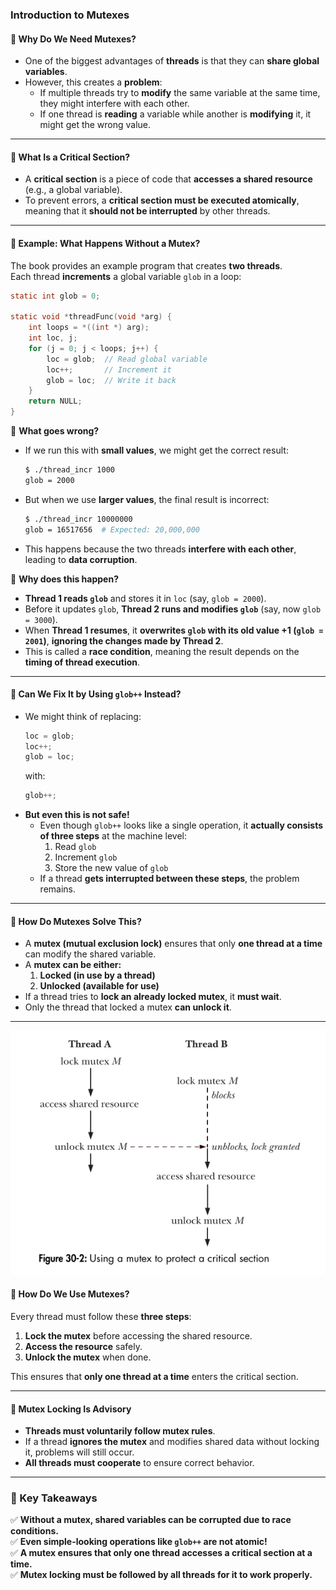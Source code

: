 ### **Introduction to Mutexes**  

#### **🔹 Why Do We Need Mutexes?**  
- One of the biggest advantages of **threads** is that they can **share global variables**.  
- However, this creates a **problem**:  
  - If multiple threads try to **modify** the same variable at the same time, they might interfere with each other.  
  - If one thread is **reading** a variable while another is **modifying** it, it might get the wrong value.  

---

#### **🔹 What Is a Critical Section?**  
- A **critical section** is a piece of code that **accesses a shared resource** (e.g., a global variable).  
- To prevent errors, a **critical section must be executed atomically**, meaning that it **should not be interrupted** by other threads.  

---

#### **🔹 Example: What Happens Without a Mutex?**  
The book provides an example program that creates **two threads**.  
Each thread **increments** a global variable `glob` in a loop:  

```c
static int glob = 0;

static void *threadFunc(void *arg) {
    int loops = *((int *) arg);
    int loc, j;
    for (j = 0; j < loops; j++) {
        loc = glob;  // Read global variable
        loc++;       // Increment it
        glob = loc;  // Write it back
    }
    return NULL;
}
```

🔹 **What goes wrong?**  
- If we run this with **small values**, we might get the correct result:  
  ```sh
  $ ./thread_incr 1000
  glob = 2000
  ```  
- But when we use **larger values**, the final result is incorrect:  
  ```sh
  $ ./thread_incr 10000000
  glob = 16517656  # Expected: 20,000,000
  ```
- This happens because the two threads **interfere with each other**, leading to **data corruption**.  

🔹 **Why does this happen?**  
- **Thread 1 reads `glob`** and stores it in `loc` (say, `glob = 2000`).  
- Before it updates `glob`, **Thread 2 runs and modifies `glob`** (say, now `glob = 3000`).  
- When **Thread 1 resumes**, it **overwrites `glob` with its old value +1 (`glob = 2001`)**, **ignoring the changes made by Thread 2**.  
- This is called a **race condition**, meaning the result depends on the **timing of thread execution**.  

---

#### **🔹 Can We Fix It by Using `glob++` Instead?**  
- We might think of replacing:  
  ```c
  loc = glob;
  loc++;
  glob = loc;
  ```
  with:  
  ```c
  glob++;
  ```
- **But even this is not safe!**  
  - Even though `glob++` looks like a single operation, it **actually consists of three steps** at the machine level:
    1. Read `glob`
    2. Increment `glob`
    3. Store the new value of `glob`
  - If a thread **gets interrupted between these steps**, the problem remains.  

---

#### **🔹 How Do Mutexes Solve This?**  
- A **mutex (mutual exclusion lock)** ensures that only **one thread at a time** can modify the shared variable.  
- A **mutex can be either:**
  1. **Locked (in use by a thread)**
  2. **Unlocked (available for use)**  
- If a thread tries to **lock an already locked mutex**, it **must wait**.  
- Only the thread that locked a mutex **can unlock it**.  

---

![race-condition](./assets/thread-sync.png)

#### **🔹 How Do We Use Mutexes?**  
Every thread must follow these **three steps**:  

1. **Lock the mutex** before accessing the shared resource.  
2. **Access the resource** safely.  
3. **Unlock the mutex** when done.  

This ensures that **only one thread at a time** enters the critical section.  

---

#### **🔹 Mutex Locking Is Advisory**  
- **Threads must voluntarily follow mutex rules**.  
- If a thread **ignores the mutex** and modifies shared data without locking it, problems will still occur.  
- **All threads must cooperate** to ensure correct behavior.  

---

### **🔹 Key Takeaways**
✅ **Without a mutex, shared variables can be corrupted due to race conditions.**  
✅ **Even simple-looking operations like `glob++` are not atomic!**  
✅ **A mutex ensures that only one thread accesses a critical section at a time.**  
✅ **Mutex locking must be followed by all threads for it to work properly.**  
